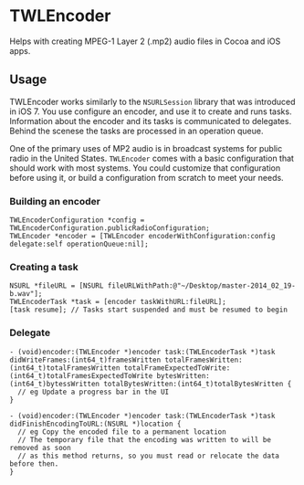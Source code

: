 # TWLEncoder

Helps with creating MPEG-1 Layer 2 (.mp2) audio files in Cocoa and iOS apps.

## Usage

TWLEncoder works similarly to the `NSURLSession` library that was introduced in iOS 7. You use configure an encoder, and use it to create and runs tasks. Information about the encoder and its tasks is communicated to delegates. Behind the scenese the tasks are processed in an operation queue.

One of the primary uses of MP2 audio is in broadcast systems for public radio in the United States. `TWLEncoder` comes with a basic configuration that should work with most systems. You could customize that configuration before using it, or build a configuration from scratch to meet your needs.

### Building an encoder

    TWLEncoderConfiguration *config = TWLEncoderConfiguration.publicRadioConfiguration;
    TWLEncoder *encoder = [TWLEncoder encoderWithConfiguration:config delegate:self operationQueue:nil];

### Creating a task

    NSURL *fileURL = [NSURL fileURLWithPath:@"~/Desktop/master-2014_02_19-b.wav"];
    TWLEncoderTask *task = [encoder taskWithURL:fileURL];
    [task resume]; // Tasks start suspended and must be resumed to begin

### Delegate

    - (void)encoder:(TWLEncoder *)encoder task:(TWLEncoderTask *)task didWriteFrames:(int64_t)framesWritten totalFramesWritten:(int64_t)totalFramesWritten totalFrameExpectedToWrite:(int64_t)totalFramesExpectedToWrite bytesWritten:(int64_t)bytessWritten totalBytesWritten:(int64_t)totalBytesWritten {
      // eg Update a progress bar in the UI
    }

    - (void)encoder:(TWLEncoder *)encoder task:(TWLEncoderTask *)task didFinishEncodingToURL:(NSURL *)location {
      // eg Copy the encoded file to a permanent location
      // The temporary file that the encoding was written to will be removed as soon
      // as this method returns, so you must read or relocate the data before then.
    }
